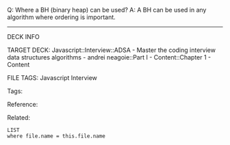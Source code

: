 Q: Where a BH (binary heap) can be used?
A: A BH can be used in any algorithm where ordering is important.
<!--ID: 1690026322352-->

---

DECK INFO

TARGET DECK: Javascript::Interview::ADSA - Master the coding interview data structures algorithms - andrei neagoie::Part I - Content::Chapter 1 - Content

FILE TAGS: Javascript Interview

Tags:

Reference:

Related:

```dataview
LIST
where file.name = this.file.name
```
